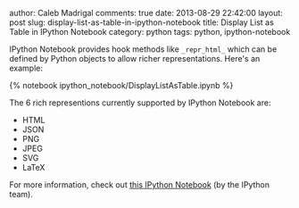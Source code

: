 author: Caleb Madrigal
comments: true
date: 2013-08-29 22:42:00
layout: post
slug: display-list-as-table-in-ipython-notebook
title: Display List as Table in IPython Notebook
category: python
tags: python, ipython-notebook


IPython Notebook provides hook methods like `_repr_html_` which can be defined by Python objects to allow richer representations.  Here's an example:

{% notebook ipython_notebook/DisplayListAsTable.ipynb %}

The 6 rich representions currently supported by IPython Notebook are: 

* HTML
* JSON
* PNG
* JPEG
* SVG
* LaTeX

For more information, check out [this IPython Notebook](http://nbviewer.ipython.org/url/github.com/ipython/ipython/raw/master/examples/notebooks/Custom%20Display%20Logic.ipynb) (by the IPython team).

